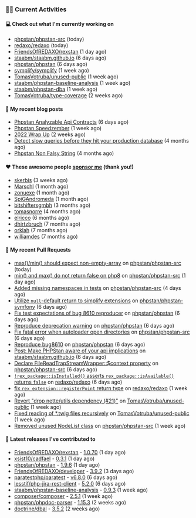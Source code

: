 ### 👨‍💻 Current Activities


#### 💻 Check out what I'm currently working on

- [phpstan/phpstan-src](https://github.com/phpstan/phpstan-src) (today)
- [redaxo/redaxo](https://github.com/redaxo/redaxo) (today)
- [FriendsOfREDAXO/rexstan](https://github.com/FriendsOfREDAXO/rexstan) (1 day ago)
- [staabm/staabm.github.io](https://github.com/staabm/staabm.github.io) (6 days ago)
- [phpstan/phpstan](https://github.com/phpstan/phpstan) (6 days ago)
- [symplify/symplify](https://github.com/symplify/symplify) (1 week ago)
- [TomasVotruba/unused-public](https://github.com/TomasVotruba/unused-public) (1 week ago)
- [staabm/phpstan-baseline-analysis](https://github.com/staabm/phpstan-baseline-analysis) (1 week ago)
- [staabm/phpstan-dba](https://github.com/staabm/phpstan-dba) (1 week ago)
- [TomasVotruba/type-coverage](https://github.com/TomasVotruba/type-coverage) (2 weeks ago)


#### 📜 My recent blog posts

- [Phpstan Analyzable Api Contracts](https://staabm.github.io/2022/12/29/phpstan-analyzable-api-contracts.html) (6 days ago)
- [Phpstan Speedzember](https://staabm.github.io/2022/12/23/phpstan-speedzember.html) (1 week ago)
- [2022 Wrap Up](https://staabm.github.io/2022/12/20/2022-wrap-up.html) (2 weeks ago)
- [Detect slow queries before they hit your production database](https://staabm.github.io/2022/08/16/phpstan-dba-query-plan-analysis.html) (4 months ago)
- [Phpstan Non Falsy String](https://staabm.github.io/2022/08/11/phpstan-non-falsy-string.html) (4 months ago)


#### ❤️ These awesome people [sponsor me](https://github.com/sponsors/staabm) (thank you!)

- [skerbis](https://github.com/skerbis) (3 weeks ago)
- [Marschl](https://github.com/Marschl) (1 month ago)
- [zonuexe](https://github.com/zonuexe) (1 month ago)
- [SpiGAndromeda](https://github.com/SpiGAndromeda) (1 month ago)
- [bitshiftersgmbh](https://github.com/bitshiftersgmbh) (3 months ago)
- [tomasnorre](https://github.com/tomasnorre) (4 months ago)
- [elricco](https://github.com/elricco) (6 months ago)
- [dhirtzbruch](https://github.com/dhirtzbruch) (7 months ago)
- [orklah](https://github.com/orklah) (7 months ago)
- [williamdes](https://github.com/williamdes) (7 months ago)


#### 🔨 My recent Pull Requests

- [max()/min() should expect non-empty-array](https://github.com/phpstan/phpstan-src/pull/2163) on [phpstan/phpstan-src](https://github.com/phpstan/phpstan-src) (today)
- [min() and max() do not return false on php8](https://github.com/phpstan/phpstan-src/pull/2161) on [phpstan/phpstan-src](https://github.com/phpstan/phpstan-src) (1 day ago)
- [Added missing namespaces in tests](https://github.com/phpstan/phpstan-src/pull/2156) on [phpstan/phpstan-src](https://github.com/phpstan/phpstan-src) (4 days ago)
- [Utilize `null`-default return to simplify extensions](https://github.com/phpstan/phpstan-symfony/pull/319) on [phpstan/phpstan-symfony](https://github.com/phpstan/phpstan-symfony) (6 days ago)
- [Fix test expectations of bug 8610 reproducer](https://github.com/phpstan/phpstan/pull/8613) on [phpstan/phpstan](https://github.com/phpstan/phpstan) (6 days ago)
- [Reproduce deprecation warning](https://github.com/phpstan/phpstan/pull/8612) on [phpstan/phpstan](https://github.com/phpstan/phpstan) (6 days ago)
- [Fix fatal error when autoloader open directories](https://github.com/phpstan/phpstan-src/pull/2154) on [phpstan/phpstan-src](https://github.com/phpstan/phpstan-src) (6 days ago)
- [Reproduce bug8610](https://github.com/phpstan/phpstan/pull/8611) on [phpstan/phpstan](https://github.com/phpstan/phpstan) (6 days ago)
- [Post: Make PHPStan aware of your api implications](https://github.com/staabm/staabm.github.io/pull/35) on [staabm/staabm.github.io](https://github.com/staabm/staabm.github.io) (6 days ago)
- [Declare FileReadTrapStreamWrapper::$context property](https://github.com/phpstan/phpstan-src/pull/2153) on [phpstan/phpstan-src](https://github.com/phpstan/phpstan-src) (6 days ago)
- [`!rex_package::isInstalled()` asserts `rex_package::isAvailable()` returns `false`](https://github.com/redaxo/redaxo/pull/5456) on [redaxo/redaxo](https://github.com/redaxo/redaxo) (6 days ago)
- [fix `rex_extension::registerPoint` return type](https://github.com/redaxo/redaxo/pull/5455) on [redaxo/redaxo](https://github.com/redaxo/redaxo) (1 week ago)
- [Revert &#34;drop nette/utils dependency (#21)&#34;](https://github.com/TomasVotruba/unused-public/pull/23) on [TomasVotruba/unused-public](https://github.com/TomasVotruba/unused-public) (1 week ago)
- [Fixed reading of *.twig files recursively](https://github.com/TomasVotruba/unused-public/pull/22) on [TomasVotruba/unused-public](https://github.com/TomasVotruba/unused-public) (1 week ago)
- [Removed unused NodeList class](https://github.com/phpstan/phpstan-src/pull/2151) on [phpstan/phpstan-src](https://github.com/phpstan/phpstan-src) (1 week ago)


#### 🔭 Latest releases I've contributed to

- [FriendsOfREDAXO/rexstan](https://github.com/FriendsOfREDAXO/rexstan) - [1.0.70](https://github.com/FriendsOfREDAXO/rexstan/releases/tag/1.0.70) (1 day ago)
- [xsist10/cadfael](https://github.com/xsist10/cadfael) - [0.3.1](https://github.com/xsist10/cadfael/releases/tag/0.3.1) (1 day ago)
- [phpstan/phpstan](https://github.com/phpstan/phpstan) - [1.9.6](https://github.com/phpstan/phpstan/releases/tag/1.9.6) (1 day ago)
- [FriendsOfREDAXO/developer](https://github.com/FriendsOfREDAXO/developer) - [3.9.2](https://github.com/FriendsOfREDAXO/developer/releases/tag/3.9.2) (3 days ago)
- [paratestphp/paratest](https://github.com/paratestphp/paratest) - [v6.8.0](https://github.com/paratestphp/paratest/releases/tag/v6.8.0) (6 days ago)
- [lesstif/php-jira-rest-client](https://github.com/lesstif/php-jira-rest-client) - [5.2.0](https://github.com/lesstif/php-jira-rest-client/releases/tag/5.2.0) (6 days ago)
- [staabm/phpstan-baseline-analysis](https://github.com/staabm/phpstan-baseline-analysis) - [0.9.3](https://github.com/staabm/phpstan-baseline-analysis/releases/tag/0.9.3) (1 week ago)
- [composer/composer](https://github.com/composer/composer) - [2.5.1](https://github.com/composer/composer/releases/tag/2.5.1) (1 week ago)
- [phpstan/phpdoc-parser](https://github.com/phpstan/phpdoc-parser) - [1.15.3](https://github.com/phpstan/phpdoc-parser/releases/tag/1.15.3) (2 weeks ago)
- [doctrine/dbal](https://github.com/doctrine/dbal) - [3.5.2](https://github.com/doctrine/dbal/releases/tag/3.5.2) (2 weeks ago)
